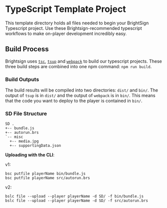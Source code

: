 # TypeScript Template Project

This template directory holds all files needed to begin your BrightSign Typescript project. Use these Brightsign-recommended typescript workflows to make on-player development incredibly easy.

## Build Process

Brightsign uses [`tsc`](https://www.npmjs.com/package/tsc), [`tsup`](https://www.npmjs.com/package/tsup) and [`webpack`](https://www.npmjs.com/package/webpack) to build our typescript projects. These three build steps are combined into one npm command: `npm run build`. 

### Build Outputs

The build results will be compiled into two directories: `dist/` and `bin/`. The output of `tsup` is in `dist/` and the output of `webpack` is in `bin/`. This means that the code you want to deploy to the player is contained in `bin/`. 

### SD File Structure

```
SD .
+-- bundle.js
+-- autorun.brs
`-- misc
  +-- media.jpg
  +-- supportingData.json

```

__Uploading with the CLI__:

v1:

```
bsc putfile playerName bin/bundle.js
bsc putfile playerName src/autorun.brs
```

v2:

```
bslc file --upload --player playerName -d SD/ -f bin/bundle.js
bslc file --upload --player playerName -d SD/ -f src/autorun.brs
```

